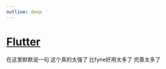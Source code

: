 ```yaml
---
outline: deep
---
```


# [Flutter](https://docs.flutter.cn/ "Flutter官方文档")

在这里默默说一句 这个真的太强了 比fyne好用太多了 完善太多了